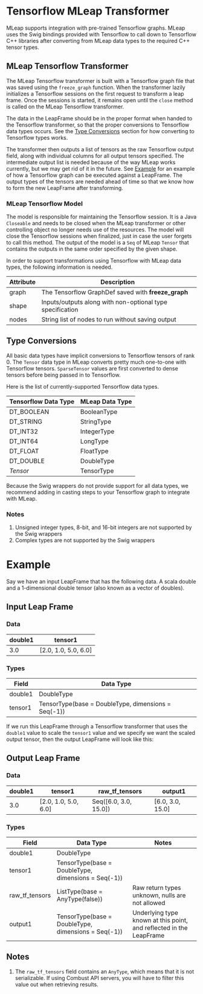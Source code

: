 # Tensorflow MLeap Transformer

MLeap supports integration with pre-trained Tensorflow graphs. MLeap uses the Swig bindings provided with Tensorflow to call down to Tensorflow C++ libraries after converting from MLeap data types to the required C++ tensor types.

## MLeap Tensorflow Transformer

The MLeap Tensorflow transformer is built with a Tensorflow graph file that was saved using the `freeze_graph` function. When the transformer lazily initializes a Tensorflow sessions on the first request to transform a leap frame. Once the sessions is started, it remains open until the `close` method is called on the MLeap Tensorflow transformer.

The data in the LeapFrame should be in the proper format when handed to the Tensorflow transformer, so that the proper conversions to Tensorflow data types occurs. See the [Type Conversions](#type-conversions) section for how converting to Tensorflow types works.

The transformer then outputs a list of tensors as the raw Tensorflow output field, along with individual columns for all output tensors specified. The intermediate output list is needed because of the way MLeap works currently, but we may get rid of it in the future. See [Example](#example) for an example of how a Tensorflow graph can be executed against a LeapFrame. The output types of the tensors are needed ahead of time so that we know how to form the new LeapFrame after transforming.

### MLeap Tensorflow Model

The model is responsible for maintaining the Tensorflow session. It is a Java `Closeable` and needs to be closed when the MLeap transformer or other controlling object no longer needs use of the resources. The model will close the Tensorflow sessions when finalized, just in case the user forgets to call this method. The output of the model is a `Seq` of MLeap `Tensor` that contains the outputs in the same order specified by the given shape.

In order to support transformations using Tensorflow with MLeap data types, the following information is needed.

| Attribute | Description |
|---|---|
| graph | The Tensorflow GraphDef saved with __freeze_graph__ |
| shape | Inputs/outputs along with non-optional type specification |
| nodes | String list of nodes to run without saving output |

## Type Conversions

All basic data types have implicit conversions to Tensorflow tensors of rank 0. The `Tensor` data type in MLeap converts pretty much one-to-one with Tensorflow tensors. `SparseTensor` values are first converted to dense tensors before being passed in to Tensorflow.

Here is the list of currently-supported Tensorflow data types.

| Tensorflow Data Type | MLeap Data Type |
|---|---|
| DT_BOOLEAN | BooleanType |
| DT_STRING | StringType |
| DT_INT32 | IntegerType |
| DT_INT64 | LongType |
| DT_FLOAT | FloatType |
| DT_DOUBLE | DoubleType |
| _Tensor_ | TensorType |

Because the Swig wrappers do not provide support for all data types, we recommend adding in casting steps to your Tensorflow graph to integrate with MLeap.

### Notes

1. Unsigned integer types, 8-bit, and 16-bit integers are not supported by the Swig wrappers
2. Complex types are not supported by the Swig wrappers

# Example

Say we have an input LeapFrame that has the following data. A scala double and a 1-dimensional double tensor (also known as a vector of doubles).

## Input Leap Frame

### Data


| double1 | tensor1 |
|---|---|
| 3.0 | [2.0, 1.0, 5.0, 6.0] |

### Types

| Field | Data Type |
|---|---|
| double1 | DoubleType |
| tensor1 | TensorType(base = DoubleType, dimensions = Seq(-1)) |

If we run this LeapFrame through a Tensorflow transformer that uses the `double1` value to scale the `tensor1` value and we specify we want the scaled output tensor, then the output LeapFrame will look like this:

## Output Leap Frame

### Data

<table>
<thead>
<tr>
<th>double1</th>
<th>tensor1</th>
<th>raw_tf_tensors</th>
<th>output1</th>
</tr>
</thead>

<tbody>
<tr>
<td>3.0</td>
<td>[2.0, 1.0, 5.0, 6.0]</td>
<td>Seq([6.0, 3.0, 15.0])</td>
<td>[6.0, 3.0, 15.0]</td>
</tr>
</tbody>
</table>

### Types

<table>
<thead>
<tr>
<th>Field</th>
<th>Data Type</th>
<th>Notes</th>
</tr>
</thead>

<tbody>
<tr>
<td>double1</td>
<td>DoubleType</td>
<td></td>
</tr>

<tr>
<td>tensor1</td>
<td>TensorType(base = DoubleType, dimensions = Seq(-1))</td>
<td></td>
</tr>

<tr>
<td>raw_tf_tensors</td>
<td>ListType(base = AnyType(false))</td>
<td>Raw return types unknown, nulls are not allowed</td>
</tr>

<tr>
<td>output1</td>
<td>TensorType(base = DoubleType, dimensions = Seq(-1))</td>
<td>Underlying type known at this point, and reflected in the LeapFrame</td>
</tr>
</tbody>
</table>

## Notes

1. The `raw_tf_tensors` field contains an `AnyType`, which means that it is not serializable. If using Combust API servers, you will have to filter this value out when retrieving results.

